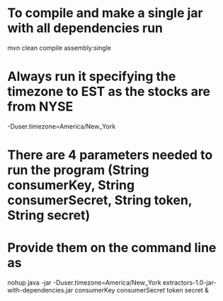 # To compile and make a single jar with all dependencies run
mvn clean compile assembly:single

# Always run it specifying the timezone to EST as the stocks are from NYSE
-Duser.timezone=America/New_York

# There are 4 parameters needed to run the program (String consumerKey, String consumerSecret, String token, String secret)
# Provide them on the command line as 
nohup java -jar -Duser.timezone=America/New_York extractors-1.0-jar-with-dependencies.jar consumerKey consumerSecret token secret &

